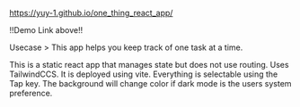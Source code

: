 https://yuy-1.github.io/one_thing_react_app/

!!Demo Link above!!

Usecase > This app helps you keep track of one task at a time.

This is a static react app that manages state but does not use routing. Uses TailwindCCS. It is deployed using vite. 
Everything is selectable using the Tap key. The background will change color if dark mode is the users system preference.
